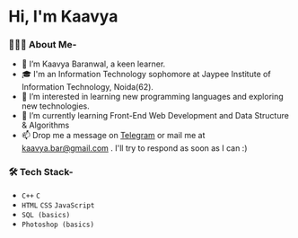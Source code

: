 # Hi, I'm Kaavya #
### 👨🏻‍💻 About Me- ###
- 👋 I’m Kaavya Baranwal, a keen learner.
- 🎓 I'm an Information Technology sophomore at Jaypee Institute of Information Technology, Noida(62).
- 👀 I’m interested in learning new programming languages and exploring new technologies.
- 🌱 I’m currently learning Front-End Web Development and Data Structure & Algorithms
- 📫 Drop me a message on [Telegram](https://t.me/kaavya_baranwal) or mail me at kaavya.bar@gmail.com . I'll try to respond as soon as I can :)
### 🛠 Tech Stack- ###
- `C++`  `C`
- `HTML`  `CSS` `JavaScript`
- `SQL (basics)`
- `Photoshop (basics)`
<!-- - 📫 How to reach me ...
 -->
<!---
kaavyabaranwal/kaavyabaranwal is a ✨ special ✨ repository because its `README.md` (this file) appears on your GitHub profile.
You can click the Preview link to take a look at your changes.
--->

